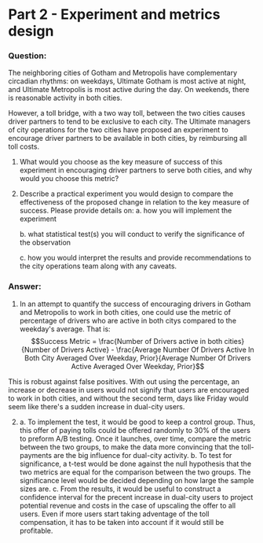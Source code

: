 # Part 2 - Experiment and metrics design

### Question:

The neighboring cities of Gotham and Metropolis have complementary circadian rhythms: on weekdays, Ultimate Gotham is most active at night, and Ultimate Metropolis is most active during the day. On weekends, there is reasonable activity in both cities.

However, a toll bridge, with a two way toll, between the two cities causes driver partners to tend to be exclusive to each city. The Ultimate managers of city operations for the two cities have proposed an experiment to encourage driver partners to be available in both cities, by reimbursing all toll costs.

 1. What would you choose as the key measure of success of this experiment in
    encouraging driver partners to serve both cities, and why would you choose this metric?

 2. Describe a practical experiment you would design to compare the effectiveness of the
    proposed change in relation to the key measure of success. Please provide details on:
    a. how you will implement the experiment

    b. what statistical test(s) you will conduct to verify the significance of the
       observation

    c. how you would interpret the results and provide recommendations to the city
       operations team along with any caveats.

### Answer:

1. In an attempt to quantify the success of encouraging drivers in Gotham and Metropolis to work in both cities, one could use the metric of percentage of drivers who are active in both citys compared to the weekday's average. That is:
   $$Success Metric = \frac{Number of Drivers active in both cities}{Number of Drivers Active} - \frac{Average Number Of Drivers Active In Both City Averaged Over Weekday, Prior}{Average Number Of Drivers Active Averaged Over Weekday, Prior}$$

This is robust against false positives. With out using the percentage, an increase or decrease in users would not signify that users are encouraged to work in both cities, and without the second term, days like Friday would seem like there's a sudden increase in dual-city users.

2. a. To implement the test, it would be good to keep a control group. Thus, this offer of paying tolls could be offered randomly to 30% of the users to preform A/B testing. Once it launches, over time, compare the metric between the two       groups, to make the data more convincing that the toll-payments are the big influence for dual-city activity.
   b. To test for significance, a t-test would be done against the null hypothesis that the two metrics are equal for the comparison between the two groups. The significance level would be decided depending on how large the sample sizes       are.
   c. From the results, it would be useful to construct a confidence interval for the precent increase in dual-city users to project potential revenue and costs in the case of upscaling the offer to all users. Even if more users start          taking adventage of the toll compensation, it has to be taken into account if it would still be profitable.